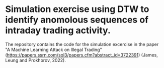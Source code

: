 # Simulation exercise using DTW to identify anomolous sequences of intraday trading activity. 

The repository contains the code for the simulation excercise in the paper "A Machine Learning Attack on Illegal Trading" (https://papers.ssrn.com/sol3/papers.cfm?abstract_id=3722391) (James, Leung and Prokhorov, 2022).
